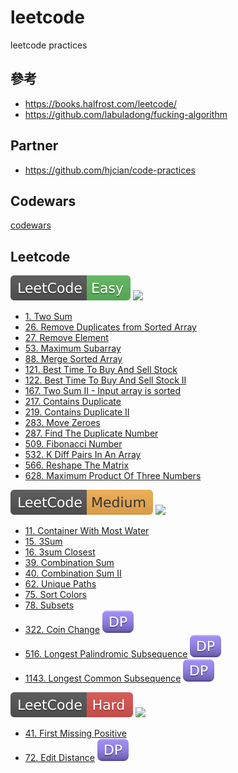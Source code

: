 # leetcode

leetcode practices

## 參考

- https://books.halfrost.com/leetcode/
- https://github.com/labuladong/fucking-algorithm

## Partner

- https://github.com/hjcian/code-practices

## Codewars

[codewars](https://github.com/hongtw/leetcode/tree/master/codewars)

## Leetcode

![Easy](leetcode/img/easy.svg)
![](https://img.shields.io/badge/Done-16-blue)

- [1. Two Sum](https://github.com/hongtw/leetcode/tree/master/leetcode/0001.Two-Sum)
- [26. Remove Duplicates from Sorted Array](https://github.com/hongtw/leetcode/tree/master/leetcode/0026.Remove-Duplicates-from-Sorted-Array)
- [27. Remove Element](https://github.com/hongtw/leetcode/tree/master/leetcode/0027.Remove-Element)
- [53. Maximum Subarray](https://github.com/hongtw/leetcode/tree/master/leetcode/0053.Maximum-Subarray)
- [88. Merge Sorted Array](https://github.com/hongtw/leetcode/tree/master/leetcode/0088.Merge-Sorted-Array)
- [121. Best Time To Buy And Sell Stock](https://github.com/hongtw/leetcode/tree/master/leetcode/0121.Best-Time-To-Buy-And-Sell-Stock)
- [122. Best Time To Buy And Sell Stock II](https://github.com/hongtw/leetcode/tree/master/leetcode/0122.Best-Time-To-Buy-And-Sell-Stock-II)
- [167. Two Sum II - Input array is sorted](https://github.com/hongtw/leetcode/tree/master/leetcode/0167.Two-Sum-II-Input-Array-Is-Sorted)
- [217. Contains Duplicate](https://github.com/hongtw/leetcode/tree/master/leetcode/0217.Contains-Duplicate)
- [219. Contains Duplicate II](https://github.com/hongtw/leetcode/tree/master/leetcode/0219.Contains-Duplicate-II)
- [283. Move Zeroes](https://github.com/hongtw/leetcode/tree/master/leetcode/0283.Move-Zeroes)
- [287. Find The Duplicate Number](https://github.com/hongtw/leetcode/tree/master/leetcode/0287.Find-The-Duplicate-Number)
- [509. Fibonacci Number](https://github.com/hongtw/leetcode/tree/master/leetcode/0509.Fibonacci-Number)
- [532. K Diff Pairs In An Array](https://github.com/hongtw/leetcode/tree/master/leetcode/0532.K-Diff-Pairs-In-An-Array)
- [566. Reshape The Matrix](https://github.com/hongtw/leetcode/tree/master/leetcode/0566.Reshape-The-Matrix)
- [628. Maximum Product Of Three Numbers](https://github.com/hongtw/leetcode/tree/master/leetcode/0628.Maximum-Product-Of-Three-Numbers)

![Medium](leetcode/img/medium.svg)
![](https://img.shields.io/badge/Done-11-blue)

- [11. Container With Most Water](https://github.com/hongtw/leetcode/tree/master/leetcode/0011.Container-With-Most-Water)
- [15. 3Sum](https://github.com/hongtw/leetcode/tree/master/leetcode/0015.3sum)
- [16. 3sum Closest](https://github.com/hongtw/leetcode/tree/master/leetcode/0016.3sum-Closest)
- [39. Combination Sum](https://github.com/hongtw/leetcode/tree/master/leetcode/0039.Combination-Sum)
- [40. Combination Sum II](https://github.com/hongtw/leetcode/tree/master/leetcode/0040.Combination-Sum-II)
- [62. Unique Paths](https://github.com/hongtw/leetcode/tree/master/leetcode/0062.Unique-Paths)
- [75. Sort Colors](https://github.com/hongtw/leetcode/tree/master/leetcode/0075.Sort-Colors)
- [78. Subsets](https://github.com/hongtw/leetcode/tree/master/leetcode/0078.Subsets)
- [322. Coin Change](https://github.com/hongtw/leetcode/tree/master/leetcode/0322.Coin-Change) ![DP](leetcode/img/dp.svg)
- [516. Longest Palindromic Subsequence](https://github.com/hongtw/coding-life/tree/master/leetcode/0516.Longest-Palindromic-Subsequence) ![DP](leetcode/img/dp.svg)
- [1143. Longest Common Subsequence](https://github.com/hongtw/leetcode/tree/master/leetcode/1143.Longest-Common-Subsequence) ![DP](leetcode/img/dp.svg)

![Hard](leetcode/img/hard.svg)
![](https://img.shields.io/badge/Done-2-blue)

- [41. First Missing Positive](https://github.com/hongtw/leetcode/tree/master/leetcode/0041.First-Missing-Positive)
- [72. Edit Distance](https://github.com/hongtw/coding-life/tree/master/leetcode/0072.Edit-Distance) ![DP](leetcode/img/dp.svg)
